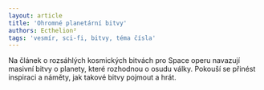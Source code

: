 ```yaml
---
layout: article
title: 'Ohromné planetární bitvy'
authors: Ecthelion²
tags: 'vesmír, sci-fi, bitvy, téma čísla'
---
```


Na článek o rozsáhlých kosmických bitvách pro Space operu navazují masivní bitvy o planety, které rozhodnou o osudu války. Pokouší se přinést inspiraci a náměty, jak takové bitvy pojmout a hrát.
